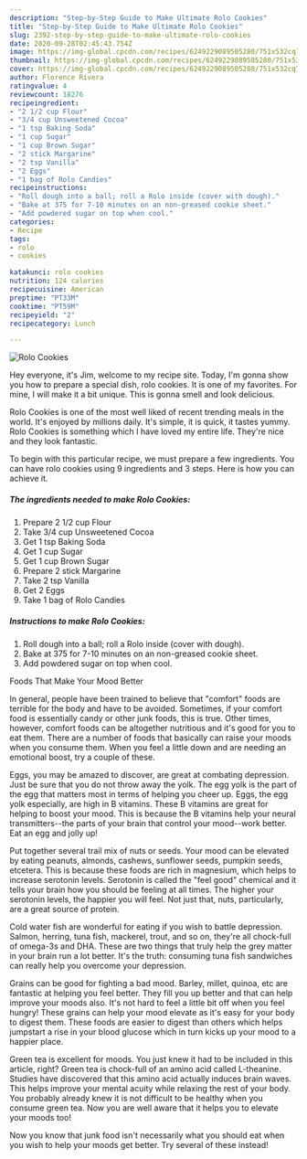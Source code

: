```yaml
---
description: "Step-by-Step Guide to Make Ultimate Rolo Cookies"
title: "Step-by-Step Guide to Make Ultimate Rolo Cookies"
slug: 2392-step-by-step-guide-to-make-ultimate-rolo-cookies
date: 2020-09-28T02:45:43.754Z
image: https://img-global.cpcdn.com/recipes/6249229089505280/751x532cq70/rolo-cookies-recipe-main-photo.jpg
thumbnail: https://img-global.cpcdn.com/recipes/6249229089505280/751x532cq70/rolo-cookies-recipe-main-photo.jpg
cover: https://img-global.cpcdn.com/recipes/6249229089505280/751x532cq70/rolo-cookies-recipe-main-photo.jpg
author: Florence Rivera
ratingvalue: 4
reviewcount: 18276
recipeingredient:
- "2 1/2 cup Flour"
- "3/4 cup Unsweetened Cocoa"
- "1 tsp Baking Soda"
- "1 cup Sugar"
- "1 cup Brown Sugar"
- "2 stick Margarine"
- "2 tsp Vanilla"
- "2 Eggs"
- "1 bag of Rolo Candies"
recipeinstructions:
- "Roll dough into a ball; roll a Rolo inside (cover with dough)."
- "Bake at 375 for 7-10 minutes on an non-greased cookie sheet."
- "Add powdered sugar on top when cool."
categories:
- Recipe
tags:
- rolo
- cookies

katakunci: rolo cookies 
nutrition: 124 calories
recipecuisine: American
preptime: "PT33M"
cooktime: "PT59M"
recipeyield: "2"
recipecategory: Lunch

---
```



![Rolo Cookies](https://img-global.cpcdn.com/recipes/6249229089505280/751x532cq70/rolo-cookies-recipe-main-photo.jpg)

Hey everyone, it's Jim, welcome to my recipe site. Today, I'm gonna show you how to prepare a special dish, rolo cookies. It is one of my favorites. For mine, I will make it a bit unique. This is gonna smell and look delicious.

Rolo Cookies is one of the most well liked of recent trending meals in the world. It's enjoyed by millions daily. It's simple, it is quick, it tastes yummy. Rolo Cookies is something which I have loved my entire life. They're nice and they look fantastic.




To begin with this particular recipe, we must prepare a few ingredients. You can have rolo cookies using 9 ingredients and 3 steps. Here is how you can achieve it.

<!--inarticleads1-->

##### The ingredients needed to make Rolo Cookies:

1. Prepare 2 1/2 cup Flour
1. Take 3/4 cup Unsweetened Cocoa
1. Get 1 tsp Baking Soda
1. Get 1 cup Sugar
1. Get 1 cup Brown Sugar
1. Prepare 2 stick Margarine
1. Take 2 tsp Vanilla
1. Get 2 Eggs
1. Take 1 bag of Rolo Candies




<!--inarticleads2-->

##### Instructions to make Rolo Cookies:

1. Roll dough into a ball; roll a Rolo inside (cover with dough).
1. Bake at 375 for 7-10 minutes on an non-greased cookie sheet.
1. Add powdered sugar on top when cool.




Foods That Make Your Mood Better


In general, people have been trained to believe that "comfort" foods are terrible for the body and have to be avoided. Sometimes, if your comfort food is essentially candy or other junk foods, this is true. Other times, however, comfort foods can be altogether nutritious and it's good for you to eat them. There are a number of foods that basically can raise your moods when you consume them. When you feel a little down and are needing an emotional boost, try a couple of these.

Eggs, you may be amazed to discover, are great at combating depression. Just be sure that you do not throw away the yolk. The egg yolk is the part of the egg that matters most in terms of helping you cheer up. Eggs, the egg yolk especially, are high in B vitamins. These B vitamins are great for helping to boost your mood. This is because the B vitamins help your neural transmitters--the parts of your brain that control your mood--work better. Eat an egg and jolly up!

Put together several trail mix of nuts or seeds. Your mood can be elevated by eating peanuts, almonds, cashews, sunflower seeds, pumpkin seeds, etcetera. This is because these foods are rich in magnesium, which helps to increase serotonin levels. Serotonin is called the "feel good" chemical and it tells your brain how you should be feeling at all times. The higher your serotonin levels, the happier you will feel. Not just that, nuts, particularly, are a great source of protein.

Cold water fish are wonderful for eating if you wish to battle depression. Salmon, herring, tuna fish, mackerel, trout, and so on, they're all chock-full of omega-3s and DHA. These are two things that truly help the grey matter in your brain run a lot better. It's the truth: consuming tuna fish sandwiches can really help you overcome your depression. 

Grains can be good for fighting a bad mood. Barley, millet, quinoa, etc are fantastic at helping you feel better. They fill you up better and that can help improve your moods also. It's not hard to feel a little bit off when you feel hungry! These grains can help your mood elevate as it's easy for your body to digest them. These foods are easier to digest than others which helps jumpstart a rise in your blood glucose which in turn kicks up your mood to a happier place.

Green tea is excellent for moods. You just knew it had to be included in this article, right? Green tea is chock-full of an amino acid called L-theanine. Studies have discovered that this amino acid actually induces brain waves. This helps improve your mental acuity while relaxing the rest of your body. You probably already knew it is not difficult to be healthy when you consume green tea. Now you are well aware that it helps you to elevate your moods too!

Now you know that junk food isn't necessarily what you should eat when you wish to help your moods get better. Try several of these instead!

